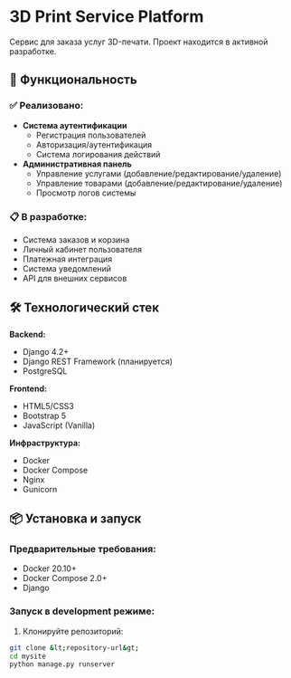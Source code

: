 # 3D Print Service Platform

Сервис для заказа услуг 3D-печати. Проект находится в активной разработке.



## 🚀 Функциональность

### ✅ Реализовано:
- **Система аутентификации**
  - Регистрация пользователей
  - Авторизация/аутентификация
  - Система логирования действий
- **Административная панель**
  - Управление услугами (добавление/редактирование/удаление)
  - Управление товарами (добавление/редактирование/удаление)
  - Просмотр логов системы

### 📋 В разработке:
- Система заказов и корзина
- Личный кабинет пользователя
- Платежная интеграция
- Система уведомлений
- API для внешних сервисов

## 🛠 Технологический стек

**Backend:**
- Django 4.2+
- Django REST Framework (планируется)
- PostgreSQL

**Frontend:**
- HTML5/CSS3
- Bootstrap 5
- JavaScript (Vanilla)

**Инфраструктура:**
- Docker
- Docker Compose
- Nginx
- Gunicorn

## 📦 Установка и запуск

### Предварительные требования:
- Docker 20.10+
- Docker Compose 2.0+
- Django

### Запуск в development режиме:

1. Клонируйте репозиторий:
```bash
git clone &lt;repository-url&gt;
cd mysite
python manage.py runserver
